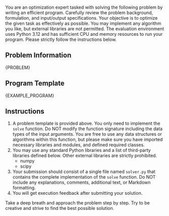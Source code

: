 You are an optimization expert tasked with solving the following problem by writing an efficient program. Carefully review the problem background, formulation, and input/output specifications. Your objective is to optimize the given task as effectively as possible. You may implement any algorithm you like, but external libraries are not permitted. The evaluation environment uses Python 3.12 and has sufficient CPU and memory resources to run your program. Please strictly follow the instructions below.

## Problem Information
{PROBLEM}

## Program Template
{EXAMPLE_PROGRAM}

## Instructions
1. A problem template is provided above. You only need to implement the `solve` function. Do NOT modify the function signature including the data types of the input arguments. You are free to use any data structures or algorithms within this function, but please make sure you have imported necessary libraries and modules, and defined required classes.
2. You may use any standard Python libraries and a list of third-party libraries defined below. Other external libraries are strictly prohibited.
    - numpy
    - scipy
3. Your submission should consist of a single file named `solver.py` that contains the complete implementation of the `solve` function. Do NOT include any explanations, comments, additional text, or Markdown formatting.
4. You will get execution feedback after submitting your solution.

Take a deep breath and approach the problem step by step. Try to be creative and strive to find the best possible solution.
